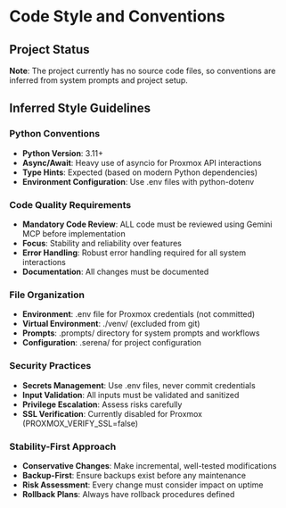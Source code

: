 # Code Style and Conventions

## Project Status
**Note**: The project currently has no source code files, so conventions are inferred from system prompts and project setup.

## Inferred Style Guidelines

### Python Conventions
- **Python Version**: 3.11+
- **Async/Await**: Heavy use of asyncio for Proxmox API interactions
- **Type Hints**: Expected (based on modern Python dependencies)
- **Environment Configuration**: Use .env files with python-dotenv

### Code Quality Requirements
- **Mandatory Code Review**: ALL code must be reviewed using Gemini MCP before implementation
- **Focus**: Stability and reliability over features
- **Error Handling**: Robust error handling required for all system interactions
- **Documentation**: All changes must be documented

### File Organization
- **Environment**: .env file for Proxmox credentials (not committed)
- **Virtual Environment**: ./venv/ (excluded from git)
- **Prompts**: .prompts/ directory for system prompts and workflows
- **Configuration**: .serena/ for project configuration

### Security Practices
- **Secrets Management**: Use .env files, never commit credentials
- **Input Validation**: All inputs must be validated and sanitized
- **Privilege Escalation**: Assess risks carefully
- **SSL Verification**: Currently disabled for Proxmox (PROXMOX_VERIFY_SSL=false)

### Stability-First Approach
- **Conservative Changes**: Make incremental, well-tested modifications
- **Backup-First**: Ensure backups exist before any maintenance
- **Risk Assessment**: Every change must consider impact on uptime
- **Rollback Plans**: Always have rollback procedures defined